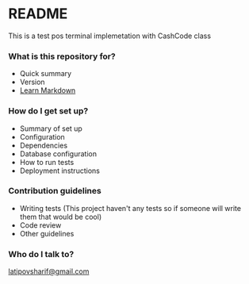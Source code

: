 # README #

This is a test pos terminal implemetation with CashCode class

### What is this repository for? ###

* Quick summary
* Version
* [Learn Markdown](https://bitbucket.org/tutorials/markdowndemo)

### How do I get set up? ###

* Summary of set up
* Configuration
* Dependencies
* Database configuration
* How to run tests
* Deployment instructions

### Contribution guidelines ###

* Writing tests (This project haven't any tests so if someone will write them that would be cool)
* Code review
* Other guidelines

### Who do I talk to? ###

latipovsharif@gmail.com